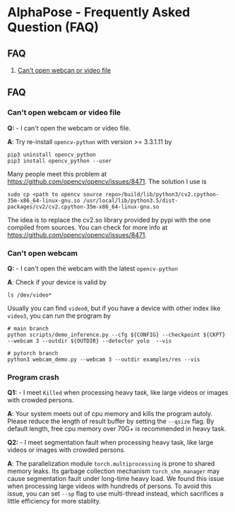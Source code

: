 AlphaPose - Frequently Asked Question (FAQ)
============================================

## FAQ
1. [Can't open webcan or video file](#Can't-open-webcan-or-video-file)

## FAQ
### Can't open webcam or video file
**Q:** - I can't open the webcam or video file.

**A**: Try re-install `opencv-python` with version >= 3.3.1.11 by
```
pip3 uninstall opencv_python
pip3 install opencv_python --user
```
Many people meet this problem at https://github.com/opencv/opencv/issues/8471. The solution I use is 
```
sudo cp <path to opencv source repo>/build/lib/python3/cv2.cpython-35m-x86_64-linux-gnu.so /usr/local/lib/python3.5/dist-packages/cv2/cv2.cpython-35m-x86_64-linux-gnu.so
```
The idea is to replace the cv2.so library provided by pypi with the one compiled from sources. You can check for more info at https://github.com/opencv/opencv/issues/8471.

### Can't open webcam
**Q:** - I can't open the webcam with the latest `opencv-python`

**A**: Check if your device is valid by
```
ls /dev/video*
```
Usually you can find `video0`, but if you have a device with other index like `video3`, you can run the program by
```
# main branch
python scripts/demo_inference.py --cfg ${CONFIG} --checkpoint ${CKPT} --webcam 3 --outdir ${OUTDIR} --detector yolo  --vis
    
# pytorch branch
python3 webcam_demo.py --webcam 3 --outdir examples/res --vis
```

### Program crash
**Q1:** - I meet `Killed` when processing heavy task, like large videos or images with crowded persons.

**A**: Your system meets out of cpu memory and kills the program autoly. Please reduce the length of result buffer by setting the `--qsize` flag. By default length, free cpu memory over 70G+ is recommended in heavy task.

**Q2:** - I meet segmentation fault when processing heavy task, like large videos or images with crowded persons.

**A**: The parallelization module `torch.multiprocessing` is prone to shared memory leaks. Its garbage collection mechanism `torch_shm_manager` may cause segmentation fault under long-time heavy load. We found this issue when processing large videos with hundreds of persons. To avoid this issue, you can set `--sp` flag to use multi-thread instead, which sacrifices a little efficiency for more stablity. 
